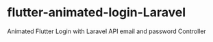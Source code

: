 # flutter-animated-login-Laravel
Animated Flutter Login with Laravel API email and password Controller
